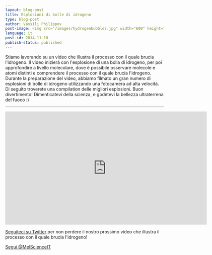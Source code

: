 ```yaml
---
layout: blog-post
title: Esplosioni di bolle di idrogeno
type: blog-post
author: Vassili Philippov
post-image: <img src="/images/hydrogenbubbles.jpg" width="600" height="325" alt="Esplosioni di bolle di idrogeno">
language: it
post-id: 2014-11-18
publish-status: published
---
```

Stiamo lavorando su un video che illustra il processo con il quale brucia l'idrogeno. Il video inizierà con l'esplosione di una bolla di idrogeno, per poi approfondire a livello molecolare, dove è possibile osservare molecole e atomi distinti e comprendere il processo con il quale brucia l'idrogeno. Durante la preparazione del video, abbiamo filmato un gran numero di esplosioni di bolle di idrogeno utilizzando una fotocamera ad alta velocità. Di seguito troverete una compilation delle migliori esplosioni. Buon divertimento! Dimenticatevi della scienza, e godetevi la bellezza ultraterrena del fuoco :) 
<!-- more -->

---

<iframe width="640" height="360" src="http://www.youtube.com/embed/RuXXLjpc67c?rel=0" frameborder="0" allowfullscreen></iframe>
<br/>

<a href="https://twitter.com/MelScienceIT">Seguiteci su Twitter</a> per non perdere il nostro prossimo video che illustra il processo con il quale brucia l'idrogeno!

<!-- Begin Twitter follow -->
<a href="https://twitter.com/MelScienceIT" class="twitter-follow-button" data-show-count="false" data-lang="it" data-size="large">Segui @MelScienceIT</a>
<script>!function(d,s,id){var js,fjs=d.getElementsByTagName(s)[0],p=/^http:/.test(d.location)?'http':'https';if(!d.getElementById(id)){js=d.createElement(s);js.id=id;js.src=p+'://platform.twitter.com/widgets.js';fjs.parentNode.insertBefore(js,fjs);}}(document, 'script', 'twitter-wjs');</script>
<!-- End Twitter follow -->
